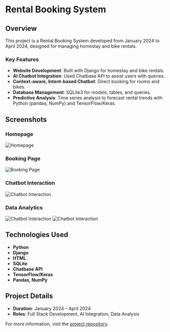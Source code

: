 # Rental Booking System
## Overview

This project is a Rental Booking System developed from January 2024 to April 2024, designed for managing homestay and bike rentals.

### Key Features
- **Website Development**: Built with Django for homestay and bike rentals.
- **AI Chatbot Integration**: Used Chatbase API to assist users with queries.
- **Context-aware, Intent-based Chatbot**: Direct booking for rooms and bikes.
- **Database Management**: SQLite3 for models, tables, and queries.
- **Predictive Analysis**: Time series analysis to forecast rental trends with Python (pandas, NumPy) and TensorFlow/Keras.

## Screenshots

### Homepage
![Homepage](path/to/your/project.png)

### Booking Page
![Booking Page](path/to/your/inventory.png)

### Chatbot Interaction
![Chatbot Interaction](path/to/your/aichatbot.png)

### Data Analytics
![Chatbot Interaction](path/to/your/data1.png)
![Chatbot Interaction](path/to/your/data2.png)

## Technologies Used

- **Python**
- **Django**
- **HTML**
- **SQLite**
- **Chatbase API**
- **TensorFlow/Keras**
- **Pandas, NumPy**

## Project Details

- **Duration**: January 2024 – April 2024
- **Roles**: Full Stack Development, AI Integration, Data Analysis

For more information, visit the [project repository](link).
